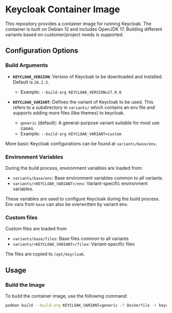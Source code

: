 # Keycloak Container Image

This repository provides a container image for running Keycloak. The container is built on Debian 12 and includes OpenJDK 17. Building different variants based on customer/project needs is supported.

## Configuration Options

### Build Arguments

* **`KEYCLOAK_VERSION`**: Version of Keycloak to be downloaded and installed. Default is `26.2.5`.  
  * Example: `--build-arg KEYCLOAK_VERSION=27.0.0`

* **`KEYCLOAK_VARIANT`**: Defines the variant of Keycloak to be used. This refers to a subdirectory in `variants/` which contains an env file and supports adding more files (like themes) to keycloak.
  * `generic` (default): A general-purpose variant suitable for most use cases.  
  * Example: `--build-arg KEYCLOAK_VARIANT=custom`

More basic Keycloak configurations can be found at `variants/base/env`.

### Environment Variables

During the build process, environment variables are loaded from:
* `variants/base/env`: Base environment variables common to all variants.
* `variants/<KEYCLOAK_VARIANT>/env`: Variant-specific environment variables.

These variables are used to configure Keycloak during the build process. Env vars from `base` can also be overwritten by variant env.

### Custom files

Custom files are loaded from
* `variants/base/files`: Base files common to all variants
* `variants/<KEYCLOAK_VARIANT>/files`: Variant-specific files

The files are copied to `/opt/keycloak`.

## Usage

### Build the Image

To build the container image, use the following command:

```bash
podman build --build-arg KEYCLOAK_VARIANT=generic -f Dockerfile -t keycloak:dev .
```
